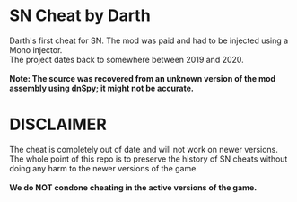 # SN Cheat by Darth
Darth's first cheat for SN. The mod was paid and had to be injected using a Mono injector. </br>
The project dates back to somewhere between 2019 and 2020. </br>
</br>
**Note: The source was recovered from an unknown version of the mod assembly using dnSpy; it might not be accurate.**

# DISCLAIMER
The cheat is completely out of date and will not work on newer versions. <br/>
The whole point of this repo is to preserve the history of SN cheats without doing any harm to the newer versions of the game. </br>
</br>
**We do NOT condone cheating in the active versions of the game.**
